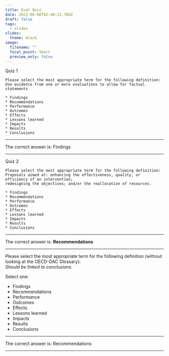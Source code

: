 ```yaml
---
title: Eval Quiz
date: 2023-06-06T02:40:21.766Z
draft: false
tags:
  - slides
slides:
  theme: black
image:
  filename: ""
  focal_point: Smart
  preview_only: false
---
```

Q﻿uiz 1

```
Please select the most appropriate term for the following definition:
Use evidence from one or more evaluations to allow for factual statements

* Findings
* Recommendations
* Performance
* Outcomes
* Effects
* Lessons learned
* Impacts
* Results 
* Conclusions
```

- - -

The correct answer is: Findings

- - -

Q﻿uiz 2

```
Please select the most appropriate term for the following definition:
Proposals aimed at: enhancing the effectiveness, quality, or efficiency of an intervention; 
redesigning the objectives; and/or the reallocation of resources.

* Findings
* Recommendations
* Performance
* Outcomes
* Effects
* Lessons learned
* Impacts
* Results 
* Conclusions
```

- - -

The correct answer is: **Recommendations**

- - -

Please select the most appropriate term for the following definition (without looking at the OECD-DAC Glossary):\
*Should be linked to conclusions.*

Select one:

* Findings
* Recommendations
* Performance
* Outcomes
* Effects
* Lessons learned
* Impacts
* Results 
* Conclusions

- - -

The correct answer is: Recommendations

- - -